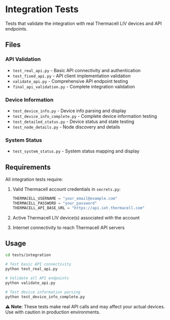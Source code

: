 # Integration Tests

Tests that validate the integration with real Thermacell LIV devices and API endpoints.

## Files

### API Validation
- `test_real_api.py` - Basic API connectivity and authentication
- `test_fixed_api.py` - API client implementation validation
- `validate_api.py` - Comprehensive API endpoint testing  
- `final_api_validation.py` - Complete integration validation

### Device Information
- `test_device_info.py` - Device info parsing and display
- `test_device_info_complete.py` - Complete device information testing
- `test_detailed_status.py` - Device status and state testing
- `test_node_details.py` - Node discovery and details

### System Status
- `test_system_status.py` - System status mapping and display

## Requirements

All integration tests require:
1. Valid Thermacell account credentials in `secrets.py`:
   ```python
   THERMACELL_USERNAME = "your_email@example.com"
   THERMACELL_PASSWORD = "your_password"  
   THERMACELL_API_BASE_URL = "https://api.iot.thermacell.com"
   ```

2. Active Thermacell LIV device(s) associated with the account
3. Internet connectivity to reach Thermacell API servers

## Usage

```bash
cd tests/integration

# Test basic API connectivity
python test_real_api.py

# Validate all API endpoints
python validate_api.py

# Test device information parsing
python test_device_info_complete.py
```

⚠️ **Note**: These tests make real API calls and may affect your actual devices. Use with caution in production environments.
